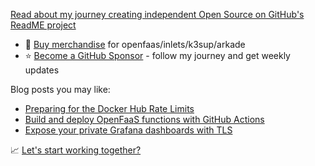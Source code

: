 [Read about my journey creating independent Open Source on GitHub's ReadME project](https://github.com/readme/alex-ellis)

* 👕 [Buy merchandise](https://store.openfaas.com/collections) for openfaas/inlets/k3sup/arkade
* ⭐️ [Become a GitHub Sponsor](https://github.com/sponsors/alexellis) - follow my journey and get weekly updates

Blog posts you may like:

* [Preparing for the Docker Hub Rate Limits](https://inlets.dev/blog/2020/10/29/preparing-docker-hub-rate-limits.html)
* [Build and deploy OpenFaaS functions with GitHub Actions](https://www.openfaas.com/blog/openfaas-functions-with-github-actions/)
* [Expose your private Grafana dashboards with TLS](https://blog.alexellis.io/expose-grafana-dashboards/)

📈 [Let's start working together?](https://www.alexellis.io/)
